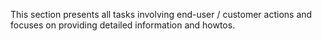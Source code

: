 This section presents all tasks involving end-user / customer actions and focuses on providing detailed information and howtos.